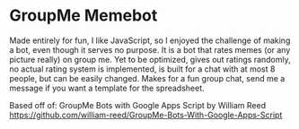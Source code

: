 # GroupMe Memebot
Made entirely for fun, I like JavaScript, so I enjoyed the challenge of making a bot, even though it serves no purpose.
It is a bot that rates memes (or any picture really) on group me. 
Yet to be optimized, gives out ratings randomly, no actual rating system is implemented, is built for a chat with at most 8 people, but can be easily changed.
Makes for a fun group chat, send me a message if you want a template for the spreadsheet. 

Based off of:
GroupMe Bots with Google Apps Script by William Reed
https://github.com/william-reed/GroupMe-Bots-With-Google-Apps-Script 
